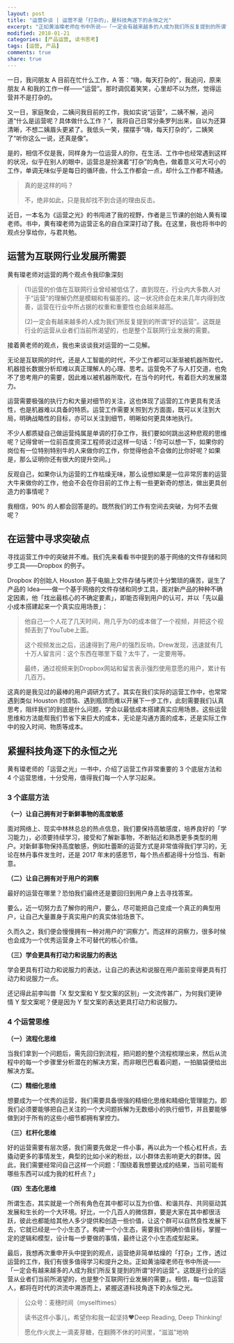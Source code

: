 ```yaml
---
layout: post
title: "运营杂谈 | 运营不是「打杂的」，是科技角逐下的永恒之光"
excerpt: "正如黄油璨老师在书中所说——「一定会有越来越多的人成为我们所反复提到的所谓“好的运营”。这既是行业的运营从业者们当前所渴望的，也是整个互联网行业发展的需要」。相信，每一位运营人，都将在时代的洪流中溯游而上，紧握这道科技角逐下的永恒之光。"
modified: 2018-01-21
categories: [产品运营, 读书思考]
tags: [运营, 产品]
comments: true
share: true
---
```


一日，我问朋友 A 目前在忙什么工作，A 答：“嗨，每天打杂的”，我追问，原来朋友 A 和我的工作一样——“运营”。那时调侃着笑笑，心里却不以为然，觉得运营并不是打杂的。

又一日，家庭聚会，二姨问我目前的工作，我如实说“运营”，二姨不解，追问道“什么是运营呢？具体做什么工作？”，我将自己日常分条罗列出来，自以为还算清晰，不想二姨眉头更紧了。我低头一笑，摆摆手“嗨，每天打杂的”，二姨笑了“听你这么一说，还真是像”。

是的，相信不仅是我，同样身为一位运营人的你，在生活、工作中也经常遇到这样的状况，似乎在别人的眼中，运营总是扮演着“打杂”的角色，做着意义可大可小的工作，单调无味似乎是每日的循环曲，什么工作都会一点，却什么工作都不精通。

> 真的是这样的吗？
> 
> 不，绝非如此，只是我却找不到合适的理由反击。

近日，一本名为《运营之光》的书闯进了我的视野，作者是三节课的创始人黄有璨老师。书中，黄有璨老师为运营正名的自白深深打动了我。在这里，我也将书中的观点分享给你，与君共勉。

## 运营为互联网行业发展所需要

黄有璨老师对运营的两个观点令我印象深刻

> (1)运营的价值在互联网行业曾经被低估了，直到现在，行业内大多数人对于“运营”的理解仍然是模糊和有偏差的。这一状况终会在未来几年内得到改善，运营在行业中所占据的权重和重要性也会越来越高。 
> 
> (2)一定会有越来越多的人成为我们所反复提到的所谓“好的运营”。这既是行业的运营从业者们当前所渴望的，也是整个互联网行业发展的需要。

接着黄老师的观点，我也来谈谈我对运营的一二见解。

无论是互联网的时代，还是人工智能的时代，不少工作都可以渐渐被机器所取代，机器擅长数据分析却难以真正理解人的心理、思考。运营免不了与人打交道，也免不了思考用户的需要，因此难以被机器所取代，在当今的时代，有着巨大的发展潜力。

运营需要极强的执行力和大量对细节的关注，这也体现了运营的工作更具有灵活性，也是机器难以具备的特质。运营工作需要关照到方方面面，既可以关注到大局，明确战略性的目标，亦可以关注到细节，明晰如何更具体地执行。

不少人都质疑自己做运营纯属是单调的打杂工作，我们要如何跳出这种悲观的思维呢？记得曾听一位前百度资深工程师说过这样一句话：「你可以想一下，如果你的岗位有一位特别特别牛的人来做你的工作，你觉得他会不会做的比你好呢？如果是，那么证明你还有很大的提升空间。」

反观自己，如果你认为运营的工作枯燥无味，那么设想如果是一位非常厉害的运营大牛来做你的工作，他会不会在你目前的工作上有一些更新奇的想法，做出更具创造力的事情呢？

我相信，90% 的人都会回答是的。既然我们的工作有空间去突破，为何不去做呢？

## 在运营中寻求突破点

寻找运营工作中的突破并不难。我们先来看看书中提到的基于网络的文件存储和同步工具——Dropbox 的例子。

Dropbox 的创始人 Houston 基于电脑上文件存储与拷贝十分繁琐的痛苦，诞生了产品的 Idea——做一个基于网络的文件存储和同步工具，面对新产品的种种不确定因素，他「找出最核心的不确定要素」，即能否得到用户的认可，并以「先以最小成本搭建起来一个真实应用场景」：
 
> 他自己一个人花了几天时间，用几乎为0的成本做了一个视频，并把这个视频丢到了YouTube上面。
> 
> 这个视频发出之后，迅速得到了用户的强烈反响，Drew发现，迅速就有几十万人留言问：这个东西在哪里下载？太牛了，一定要用等。
> 
> 最终，通过视频来到Dropbox网站和留言表示强烈使用意愿的用户，累计有几百万。

这真的是我见过的最棒的用户调研方式了。其实在我们实际的运营工作中，也常常遇到类似 Houston 的烦恼、遇到瓶颈而难以开展下一步工作，此刻需要我们认真思考，阻绊我们的到底是什么问题，学会以最低成本搭建真实应用场景。这些运营思维和方法能帮我们节省下来巨大的成本，无论是沟通方面的成本，还是实际工作中的投入时间、物质等成本。

## 紧握科技角逐下的永恒之光

黄有璨老师的「运营之光」一书中，介绍了运营工作非常重要的 3 个底层方法和 4 个运营思维，十分受用，值得我们每一个人学习起来。

### 3 个底层方法

**（一）让自己拥有对于新鲜事物的高度敏感**

面对网络上、现实中林林总总的热点信息，我们要保持高敏感度，培养良好的「学习能力」，必须要持续学习，接受和了解新事物，不断贴近和熟悉更多类型的用户。对新鲜事物保持高度敏感，例如杜蕾斯的运营方式是非常值得我们学习的，无论在林丹事件发生时，还是 2017 年末的感恩节，每个热点都追得十分恰当、有新意。

**（二）让自己拥有对于用户的洞察**

最好的运营在哪里？恐怕我们最终还是要回归到用户身上去寻找答案。

要么，近一切努力去了解你的用户，要么，尽可能把自己变成一个真正的典型用户，让自己大量置身于真实用户的真实体验场景下。

久而久之，我们便会慢慢拥有一种对用户的“洞察力”。而这样的洞察力，很多时候也会成为一个优秀运营身上不可替代的核心价值。

**（三）学会更具有打动力和说服力的表达**

学会更具有打动力和说服力的表达，让自己的表达和说服在用户面前变得更具有打动力和说服力一点。

还记得此前李叫兽「X 型文案和 Y 型文案的区别」一文流传甚广，为何我们更钟情 Y 型文案呢？便是因为 Y 型文案的表达更具打动力和说服力。

### 4 个运营思维

**（一）流程化思维**

当我们拿到一个问题后，需先回归到流程，把问题的整个流程梳理出来，然后从流程中的每一个步骤里分析潜在的解决方案，而非眼巴巴看着问题，一拍脑袋便给出解决方案。

**（二）精细化思维**

想要成为一个优秀的运营，我们需要具备很强的精细化思维和精细化管理能力。即我们必须要能够把自己关注的一个大问题拆解为无数细小的执行细节，并且要能够做到对于所有的这些小细节都拥有掌控力。

**（三）杠杆化思维**

好的运营需要有层次感，我们需要先做足一件小事，再以此为一个核心杠杆点，去撬动更多的事情发生，典型的比如小米的粉丝，以小群体去影响更大的群体。因此，我们需要经常问自己这样一个问题：「围绕着我想要达成的结果，当前可能有哪些东西可以成为我的杠杆点？」

**（四）生态化思维**

所谓生态，其实就是一个所有角色在其中都可以互为价值、和谐共存、共同驱动其发展和生长的一个大环境。好比，一个几百人的微信群，要是大家在其中都很活跃，彼此也都能给其他人多少提供和创造一些价值，让这个群可以自然良性发展下去，它就已经是一个小生态了。构建一个小生态，需要我们明确价值目标，掌握一定的逻辑和模型，设计每一步要做的事情，最终让这个小生态成型起来。

最后，我想再次重申开头中提到的观点，运营绝非简单枯燥的「打杂」工作，透过运营的工作，我们有很多值得学习和提升之处。正如黄油璨老师在书中所说——「一定会有越来越多的人成为我们所反复提到的所谓“好的运营”。这既是行业的运营从业者们当前所渴望的，也是整个互联网行业发展的需要」。相信，每一位运营人，都将在时代的洪流中溯游而上，紧握这道科技角逐下的永恒之光。

> 公众号：麦穗时间（myselftimes）
> 
> 读书这件小事儿，希望你和我一起坚持❤️Deep Reading, Deep Thinking!
> 
> 愿化作火炭上一滴麦芽糖，在翻腾不休的时间里，“滋滋”地响